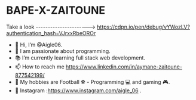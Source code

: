 # BAPE-X-ZAITOUNE
Take a look ----------------------> https://cdpn.io/pen/debug/vYWozLV?authentication_hash=VJrxxRbeOROr



- 👋 Hi, I’m @Aigle06.
- 👀 I am passionate about programming.
- 📚 I’m currently learning full stack web development.
- 📫 How to reach me https://www.linkedin.com/in/aymane-zaitoune-877542199/
- 🤙 My hobbies are Football ⚽ - Programming 💻 and gaming 🎮.
- 📱 Instagram :https://www.instagram.com/aigle_06 .

<!---
Aigle06/Aigle06 is a ✨ special ✨ repository because its `README.md` (this file) appears on your GitHub profile.
You can click the Preview link to take a look at your changes.
--->
